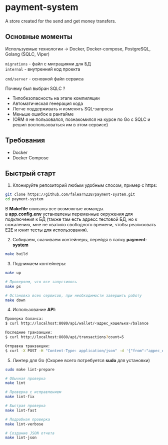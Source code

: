 # payment-system
A store created for the send and get money transfers.

## Основные моменты

Используемые технологии -> Docker, Docker-compose, PostgreSQL, Golang (SQLC, Viper) 

`migrations` - файл с миграциями для БД \
`internal` - внутренний код проекта 

`cmd/server` - основной файл сервиса 

Почему был выбран SQLC ? 

* Типобезопасность на этапе компиляции
* Автоматическая генерация кода
* Легче поддерживать и изменять SQL-запросы
* Меньше ошибок в рантайме
* (ORM я не пользовался, познакомился на курсе по Go с SQLC и решил воспользоваться им в этом сервисе)

## Требования
- Docker
- Docker Compose

## Быстрый старт

1. Клонируйте репозиторий любым удобным спосом, пример с https:
```bash
git clone https://github.com/falearn228/payment-system.git
cd payment-system
```

В **Makefile** описаны все возможные команды. \
в **app.config.env** установлены переменные окружения для подключения к БД (также там есть адресс тестовой БД, но к сожалению, мне не хватило свободного времени, чтобы реализовать E2E и юнит тесты для использования). 

2. Собираем, скачиваем контейнеры, перейдя в папку **payment-system**
```bash
make build
```

3. Поднимаем контейнеры:
```bash
make up

# Проверяем, что все запустилось
make ps

# Остановка всех сервисов, при необходимости завершить работу
make down
```

4. Использование **API**:
```bash
Проверка баланса:
$ curl http://localhost:8080/api/wallet/<адрес_кошелька>/balance

Последние транзакции:
$ curl http://localhost:8080/api/transactions?count=5

Отправка транзакции:
$ curl -X POST -H "Content-Type: application/json" -d '{"from":"адрес_отправителя","to":"адрес_получателя","amount":"100.50"}' http://localhost:8080/api/send
```

5. Линтер для Go (Скорее всего потребуется **sudo** для установки)
```bash
sudo make lint-prepare

# Обычная проверка
make lint

# Проверка с исправлением
make lint-fix

# Быстрая проверка
make lint-fast

# Подробная проверка
make lint-verbose

# Создание JSON отчета
make lint-json
```
